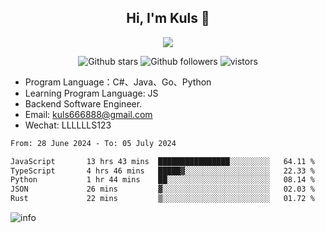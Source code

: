 <h2 align="center"> Hi, I'm Kuls 👋 </h2>
<p align="center">
    <p align="center">
        <img src=" https://avatars.githubusercontent.com/u/42165104?s=460&u=5c7fbf0bce7d4b38a15a44676e6f64b529e47598&v=4"/>
    </p>
    <p align="center">
      <img src="https://img.shields.io/github/stars/hellokuls?style=social" alt="Github stars" />
      <img src="https://img.shields.io/github/followers/hellokuls?style=social" alt="Github followers" />
      <img src="https://visitor-badge.glitch.me/badge?page_id=hellokuls.readme" alt="vistors" />
    </p>
</p>

- Program Language：C#、Java、Go、Python
- Learning Program Language: JS
- Backend Software Engineer.
- Email: kuls666888@gmail.com
- Wechat: LLLLLLS123

<!--START_SECTION:waka-->

```txt
From: 28 June 2024 - To: 05 July 2024

JavaScript       13 hrs 43 mins  ████████████████░░░░░░░░░   64.11 %
TypeScript       4 hrs 46 mins   █████▓░░░░░░░░░░░░░░░░░░░   22.33 %
Python           1 hr 44 mins    ██░░░░░░░░░░░░░░░░░░░░░░░   08.14 %
JSON             26 mins         ▓░░░░░░░░░░░░░░░░░░░░░░░░   02.03 %
Rust             22 mins         ▒░░░░░░░░░░░░░░░░░░░░░░░░   01.72 %
```

<!--END_SECTION:waka-->

![info](https://github-readme-stats.vercel.app/api?username=hellokuls&show_icons=true&count_private=true&hide=prs&theme=default_repocard)


